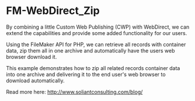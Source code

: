 FM-WebDirect_Zip
===========
By combining a little Custom Web Publishing (CWP) with WebDirect, we can extend the capabilities and provide some added functionality for our users.

Using the FileMaker API for PHP, we can retrieve all records with container data, zip them all in one archive and automatically have the users web browser download it.

This example demonstrates how to zip all related records container data into one archive and delivering it to the end user's web browser to download automatically. 

Read more here:
http://www.soliantconsulting.com/blog/

